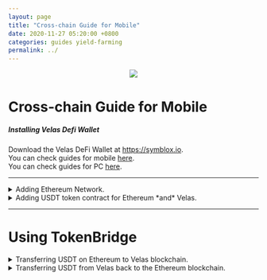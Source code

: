 ```yaml
---
layout: page
title: "Cross-chain Guide for Mobile"
date: 2020-11-27 05:20:00 +0800
categories: guides yield-farming
permalink: ../
---
```


<p align="center">
<img src="assets/SymbloxLogoName.png" style="height: 64px"/>
</p>

# Cross-chain Guide for Mobile

##### Installing Velas Defi Wallet  
Download the Velas DeFi Wallet at https://symblox.io.  
You can check guides for mobile <a href="https://symblox.github.io/guides/yield-farming/2020/10/22/symblox-guide-for-mobile" target="_blank">here</a>.  
You can check guides for PC <a href="https://symblox.github.io/guides/yield-farming/2020/10/22/symblox-guide-for-pc" target="_blank">here</a>. 

--- 

<details>
<summary>Adding Ethereum Network.</summary>  
Click on 'Settings' tab, then choose "Select Active Networks"  
<p align="center">
<img src="assets/Bridge_1.png" style="width: 500px"/>
</p>  

Choose 'Ethereum' then click 'Save'.  
<p align="center">
<img src="assets/Bridge_2.png" style="width: 500px"/>
</p>  
</details>

<details>
<summary>Adding USDT token contract for Ethereum *and* Velas.</summary>  
  
Click on the 'Wallet' tab, then click on 'Add/Hide Tokens'.

<p align="center">
<img src="assets/Bridge_3.png" style="width: 500px"/>
</p>  

Click the '+' sign.  
<p align="center">
<img src="assets/Bridge_4.png" style="width: 500px"/>
</p>  

Paste the following address in the 'Contract Address' field to add USDT token on Ethereum. The other fields will autofill when you paste the address.  
USDT on Ethereum: **0xdAC17F958D2ee523a2206206994597C13D831ec7**  
<p align="center">
<img src="assets/Bridge_5.png" style="width: 500px"/>
</p>  

Repeat the process to add USDT on Velas.  
USDT on Velas: **0x4b773e1ae1baa4894e51cc1d1faf485c91b1012f**  
<p align="center">
<img src="assets/Bridge_6.png" style="width: 500px"/>
</p>  

If you haven't added SYX token yet, you can repeat the previous process to add SYX.  
SYX Token Address: **0x2de7063fe77aAFB5b401d65E5A108649Ec577170**  
<p align="center">
<img src="assets/AddToken_3.png" style="width: 500px"/>
</p>    
</details>

---  


# Using TokenBridge  

<details>
<summary>Transferring USDT on Ethereum to Velas blockchain.</summary>  
  
Click 'Symblox' tab, then enter the cross-chain address into the the address field:  
<a href="https://xc.symblox.net/" target="_blank">https://xc.symblox.net/</a>  
<p align="center">
<img src="assets/Bridge_7.png" style="width: 500px"/>
</p>  

(1) Click the menu button.  
(2) If 'Ethereum' isn't already chosen, click the 'Connected to:' to choose the Ethereum Network.  
<p align="center">
<img src="assets/Bridge_8.png" style="width: 500px"/>
</p>  

Choose 'Ethereum'.  
<p align="center">
<img src="assets/Bridge_19.png" style="width: 500px"/>
</p>  

Click 'Connect Wallet'.  
<p align="center">
<img src="assets/Bridge_20.png" style="width: 500px"/>
</p>  

>The first time you use the cross-chain, the smart contract will require permission before accessing your wallet. Therefore it requires you to *unlock* before transferring.   

Enter amount to transfer then click 'Unlock'.  
<p align="center">
<img src="assets/Bridge_9.png" style="width: 500px"/>
</p>  

Click 'Confirm' to send or click 'Edit' to manually change the gas fees.  
<p align="center">
<img src="assets/Bridge_10.png" style="width: 500px"/>
</p>  

>Due to heavy congestion on the Ethereum network, transactions could take a long time or get stuck. If you've waited for a sufficient period of time and is still at the 'Loading...' screen, try reloading the webpage to see if your transaction has cleared.  

<p align="center">
<img src="assets/Bridge_11.png" style="width: 500px"/>
</p>  

After you have 'Unlocked', click 'Transfer'.  
<p align="center">
<img src="assets/Bridge_12.png" style="width: 500px"/>
</p>  

Verify your transfer amount then click 'Continue'.  
<p align="center">
<img src="assets/Bridge_13.png" style="width: 500px"/>
</p>  

After transfer, you can check your 'Balance' to see the amount transferred.  
<p align="center">
<img src="assets/Bridge_14.png" style="width: 500px"/>
</p>  
</details>

<details>
<summary>Transferring USDT from Velas back to the Ethereum blockchain.</summary>
<br>

(1) Click the menu button.  
(2) If you're not connected to Velas already, click 'Connected to:' to change your current network.  
<p align="center">
<img src="assets/Bridge_15.png" style="width: 500px"/>
</p>  

Choose 'Velas'.  
<p align="center">
<img src="assets/Bridge_16.png" style="width: 500px"/>
</p>  

Enter the amount to send then click 'Transfer'.  
<p align="center">
<img src="assets/Bridge_17.png" style="width: 500px"/>
</p>  

Verify the amount then click 'Continue'.  
<p align="center">
<img src="assets/Bridge_18.png" style="width: 500px"/>
</p>  
</details>
